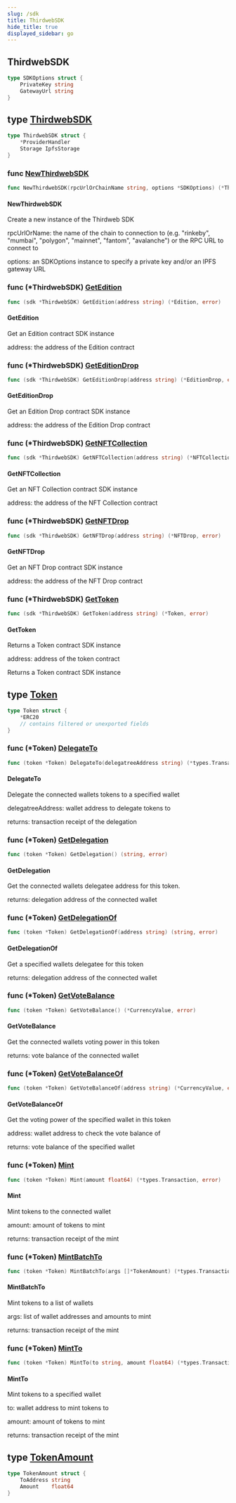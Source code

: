 ```yaml
---
slug: /sdk
title: ThirdwebSDK
hide_title: true
displayed_sidebar: go
---
```


## ThirdwebSDK

```go
type SDKOptions struct {
    PrivateKey string
    GatewayUrl string
}
```

## type [ThirdwebSDK](https://github.com/thirdweb-dev/go-sdk/blob/main/pkg/thirdweb/sdk.go#L11-L14)

```go
type ThirdwebSDK struct {
    *ProviderHandler
    Storage IpfsStorage
}
```

### func [NewThirdwebSDK](https://github.com/thirdweb-dev/go-sdk/blob/main/pkg/thirdweb/sdk.go#L23)

```go
func NewThirdwebSDK(rpcUrlOrChainName string, options *SDKOptions) (*ThirdwebSDK, error)
```

#### NewThirdwebSDK

Create a new instance of the Thirdweb SDK

rpcUrlOrName: the name of the chain to connection to \(e\.g\. "rinkeby"\, "mumbai"\, "polygon"\, "mainnet"\, "fantom"\, "avalanche"\) or the RPC URL to connect to

options: an SDKOptions instance to specify a private key and/or an IPFS gateway URL

### func \(\*ThirdwebSDK\) [GetEdition](https://github.com/thirdweb-dev/go-sdk/blob/main/pkg/thirdweb/sdk.go#L85)

```go
func (sdk *ThirdwebSDK) GetEdition(address string) (*Edition, error)
```

#### GetEdition

Get an Edition contract SDK instance

address: the address of the Edition contract

### func \(\*ThirdwebSDK\) [GetEditionDrop](https://github.com/thirdweb-dev/go-sdk/blob/main/pkg/thirdweb/sdk.go#L126)

```go
func (sdk *ThirdwebSDK) GetEditionDrop(address string) (*EditionDrop, error)
```

#### GetEditionDrop

Get an Edition Drop contract SDK instance

address: the address of the Edition Drop contract

### func \(\*ThirdwebSDK\) [GetNFTCollection](https://github.com/thirdweb-dev/go-sdk/blob/main/pkg/thirdweb/sdk.go#L72)

```go
func (sdk *ThirdwebSDK) GetNFTCollection(address string) (*NFTCollection, error)
```

#### GetNFTCollection

Get an NFT Collection contract SDK instance

address: the address of the NFT Collection contract

### func \(\*ThirdwebSDK\) [GetNFTDrop](https://github.com/thirdweb-dev/go-sdk/blob/main/pkg/thirdweb/sdk.go#L113)

```go
func (sdk *ThirdwebSDK) GetNFTDrop(address string) (*NFTDrop, error)
```

#### GetNFTDrop

Get an NFT Drop contract SDK instance

address: the address of the NFT Drop contract

### func \(\*ThirdwebSDK\) [GetToken](https://github.com/thirdweb-dev/go-sdk/blob/main/pkg/thirdweb/sdk.go#L100)

```go
func (sdk *ThirdwebSDK) GetToken(address string) (*Token, error)
```

#### GetToken

Returns a Token contract SDK instance

address: address of the token contract

Returns a Token contract SDK instance

## type [Token](https://github.com/thirdweb-dev/go-sdk/blob/main/pkg/thirdweb/token.go#L11-L15)

```go
type Token struct {
    *ERC20
    // contains filtered or unexported fields
}
```

### func \(\*Token\) [DelegateTo](https://github.com/thirdweb-dev/go-sdk/blob/main/pkg/thirdweb/token.go#L157)

```go
func (token *Token) DelegateTo(delegatreeAddress string) (*types.Transaction, error)
```

#### DelegateTo

Delegate the connected wallets tokens to a specified wallet

delegatreeAddress: wallet address to delegate tokens to

returns: transaction receipt of the delegation

### func \(\*Token\) [GetDelegation](https://github.com/thirdweb-dev/go-sdk/blob/main/pkg/thirdweb/token.go#L66)

```go
func (token *Token) GetDelegation() (string, error)
```

#### GetDelegation

Get the connected wallets delegatee address for this token\.

returns: delegation address of the connected wallet

### func \(\*Token\) [GetDelegationOf](https://github.com/thirdweb-dev/go-sdk/blob/main/pkg/thirdweb/token.go#L75)

```go
func (token *Token) GetDelegationOf(address string) (string, error)
```

#### GetDelegationOf

Get a specified wallets delegatee for this token

returns: delegation address of the connected wallet

### func \(\*Token\) [GetVoteBalance](https://github.com/thirdweb-dev/go-sdk/blob/main/pkg/thirdweb/token.go#L41)

```go
func (token *Token) GetVoteBalance() (*CurrencyValue, error)
```

#### GetVoteBalance

Get the connected wallets voting power in this token

returns: vote balance of the connected wallet

### func \(\*Token\) [GetVoteBalanceOf](https://github.com/thirdweb-dev/go-sdk/blob/main/pkg/thirdweb/token.go#L52)

```go
func (token *Token) GetVoteBalanceOf(address string) (*CurrencyValue, error)
```

#### GetVoteBalanceOf

Get the voting power of the specified wallet in this token

address: wallet address to check the vote balance of

returns: vote balance of the specified wallet

### func \(\*Token\) [Mint](https://github.com/thirdweb-dev/go-sdk/blob/main/pkg/thirdweb/token.go#L91)

```go
func (token *Token) Mint(amount float64) (*types.Transaction, error)
```

#### Mint

Mint tokens to the connected wallet

amount: amount of tokens to mint

returns: transaction receipt of the mint

### func \(\*Token\) [MintBatchTo](https://github.com/thirdweb-dev/go-sdk/blob/main/pkg/thirdweb/token.go#L125)

```go
func (token *Token) MintBatchTo(args []*TokenAmount) (*types.Transaction, error)
```

#### MintBatchTo

Mint tokens to a list of wallets

args: list of wallet addresses and amounts to mint

returns: transaction receipt of the mint

### func \(\*Token\) [MintTo](https://github.com/thirdweb-dev/go-sdk/blob/main/pkg/thirdweb/token.go#L104)

```go
func (token *Token) MintTo(to string, amount float64) (*types.Transaction, error)
```

#### MintTo

Mint tokens to a specified wallet

to: wallet address to mint tokens to

amount: amount of tokens to mint

returns: transaction receipt of the mint

## type [TokenAmount](https://github.com/thirdweb-dev/go-sdk/blob/main/pkg/thirdweb/types.go#L102-L105)

```go
type TokenAmount struct {
    ToAddress string
    Amount    float64
}
```
